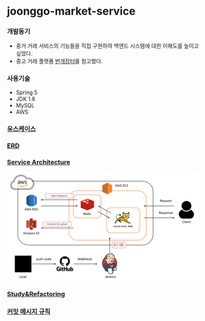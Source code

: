 # joonggo-market-service

### 개발동기

- 중거 거래 서비스의 기능들을 직접 구현하여 백엔드 시스템에 대한 이해도를 높이고 싶었다.
- 중고 거래 플랫폼 [번개장터](https://m.bunjang.co.kr/)를 참고했다.

### 사용기술

- Spring 5
- JDK 1.8
- MySQL
- AWS

### [유스케이스](https://github.com/chan-gon/joonggo-market-service/wiki/Use-Case)

### [ERD](https://github.com/chan-gon/joonggo-market-service/wiki/ERD)

### [Service Architecture](https://github.com/chan-gon/joonggo-market-service/wiki/Service-Architecture)

![서버 구조](src/main/webapp/resources/images/server-architecture.png)

### [Study&Refactoring](https://github.com/chan-gon/joonggo-market-service/wiki/Refactoring)

### [커밋 메시지 규칙](https://github.com/chan-gon/joonggo-market-service/wiki/Git-%EC%BB%A4%EB%B0%8B-%EB%A9%94%EC%8B%9C%EC%A7%80-%EA%B7%9C%EC%B9%99)